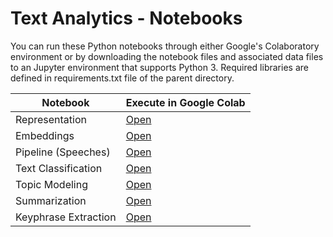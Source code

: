 # Text Analytics - Notebooks
You can run these Python notebooks through either Google's Colaboratory environment or by downloading the notebook files and associated data files to an Jupyter environment that supports Python 3.  Required libraries are defined in requirements.txt file of the parent directory.

| Notebook|  Execute in Google Colab |
|-|-|
| Representation | [Open](http://colab.research.google.com/github/slankas/DataScienceNotebooks/blob/master/Text%20Analytics/1%20-%20Representation.ipynb)  |
| Embeddings | [Open](http://colab.research.google.com/github/slankas/DataScienceNotebooks/blob/master/Text%20Analytics/2%20-%20Embeddings.ipynb)  |
| Pipeline (Speeches) | [Open](http://colab.research.google.com/github/slankas/DataScienceNotebooks/blob/master/Text%20Analytics/3%20-%20Speeches.ipynb)  |
| Text Classification | [Open](http://colab.research.google.com/github/slankas/DataScienceNotebooks/blob/master/Text%20Analytics/4%20-%20Text%20Classification.ipynb)  |
| Topic Modeling | [Open](http://colab.research.google.com/github/slankas/DataScienceNotebooks/blob/master/Text%20Analytics/5%20-%20Topic%20Modeling.ipynb)  |
| Summarization | [Open](http://colab.research.google.com/github/slankas/DataScienceNotebooks/blob/master/Text%20Analytics/6%20-%20Summarization.ipynb)  |
| Keyphrase Extraction | [Open](http://colab.research.google.com/github/slankas/DataScienceNotebooks/blob/master/Text%20Analytics/7%20-%20Keyphrase%20Extraction.ipynb)  |